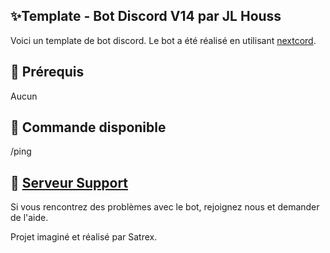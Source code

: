 ## ✨Template - Bot Discord V14 par JL Houss

Voici un template de bot discord. Le bot a été réalisé en utilisant [nextcord](https://docs.nextcord.dev/en/stable/).

## 🚧 Prérequis

Aucun

## 📝 Commande disponible 

/ping

## 📝 [Serveur Support](https://discord.gg/zr7yJs6nxF)

Si vous rencontrez des problèmes avec le bot, rejoignez nous et demander de l'aide.


Projet imaginé et réalisé par Satrex.
